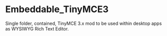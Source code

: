 # Embeddable_TinyMCE3
Single folder, contained, TinyMCE 3.x mod to be used within desktop apps as WYSIWYG Rich Text Editor.

